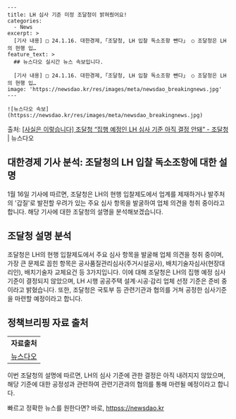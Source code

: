     ---
    title: LH 심사 기준 미정 조달청이 밝혀줬어요!
    categories:
      - News
    excerpt: >
      [기사 내용] □ 24.1.16. 대한경제,「조달청, LH 입찰 독소조항 뺀다」 ○ 조달청은 LH의 현행 입…
    feature_text: >
      ## 뉴스다오 실시간 뉴스 속보입니다.
    
      [기사 내용] □ 24.1.16. 대한경제,「조달청, LH 입찰 독소조항 뺀다」 ○ 조달청은 LH의 현행 입…
    image: 'https://newsdao.kr/res/images/meta/newsdao_breakingnews.jpg'
    ---
    
    ![뉴스다오 속보](httpss://newsdao.kr/res/images/meta/newsdao_breakingnews.jpg)

<p>출처: <a href="httpss://newsdao.kr/3020" rel="dofollow">[사실은 이렇습니다] 조달청 “집행 예정인 LH 심사 기준 아직 결정 안돼” - 조달청</a> | 뉴스다오</p>

<h2 data-ke-size="size26"><b>대한경제 기사 분석: 조달청의 LH 입찰 독소조항에 대한 설명</b></h2>

<p data-ke-size="size16">1월 16일 기사에 따르면, 조달청은 LH의 현행 입찰제도에서 업계를 제재하거나 발주처의 '갑질'로 발전할 우려가 있는 주요 심사 항목을 발굴하여 업체 의견을 청취 중이라고 합니다. 해당 기사에 대한 조달청의 설명을 분석해보겠습니다.</p>

<h2 data-ke-size="size24"><b>조달청 설명 분석</b></h2>

<p data-ke-size="size16">조달청은 LH의 현행 입찰제도에서 주요 심사 항목을 발굴해 업체 의견을 청취 중이며, 가장 큰 문제로 꼽힌 항목은 공사품질관리심사(주거시설공사), 배치기술자심사(현장대리인), 배치기술자 교체요건 등 3가지입니다. 이에 대해 조달청은 LH의 집행 예정 심사 기준이 결정되지 않았으며, LH 시행 공공주택 설계·시공·감리 업체 선정 기준은 준비 중이라고 밝혔습니다. 또한, 조달청은 국토부 등 관련기관과 협의를 거쳐 공정한 심사기준을 마련할 예정이라고 합니다.</p>

<h2 data-ke-size="size24"><b>정책브리핑 자료 출처</b></h2>

<table>
  <tbody>
    <tr>
      <td style="text-align: center; height: 17px;"><b>자료출처</b></td>
    </tr>
    <tr>
      <td style="text-align: center; height: 17px;"><a href="httpss://newsdao.kr/3020">뉴스다오</a></td>
    </tr>
  </tbody>
</table>

<p data-ke-size="size16">이번 조달청의 설명에 따르면, LH의 심사 기준에 관한 결정은 아직 내려지지 않았으며, 해당 기준에 대한 공정성과 관련하여 관련기관과의 협의를 통해 마련될 예정이라고 합니다.</p>
 

빠르고 정확한 뉴스를 원한다면? 바로, <a href="httpss://newsdao.kr" rel="dofollow">httpss://newsdao.kr</a>


    